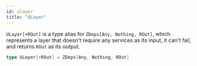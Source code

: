 ```yaml
---
id: ulayer
title: "ULayer"
---
```


`ULayer[+ROut]` is a type alias for `ZDeps[Any, Nothing, ROut]`, which represents a layer that doesn't require any services as its input, it can't fail, and returns `ROut` as its output.

```scala
type ULayer[+ROut] = ZDeps[Any, Nothing, ROut]
```
